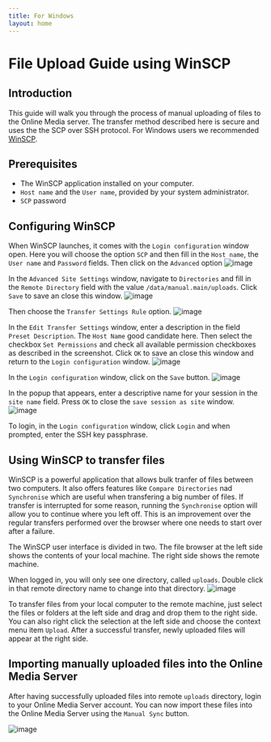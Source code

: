 ```yaml
---
title: For Windows
layout: home
---
```


# File Upload Guide using WinSCP

## Introduction
This guide will walk you through the process of manual uploading of files to the Online Media server. The transfer method   described here is secure and uses the the SCP over SSH protocol. For Windows users we recommended [WinSCP](https://winscp.net/).

## Prerequisites
- The WinSCP application installed on your computer.
- `Host name` and the `User name`, provided by your system administrator.
- `SCP` password

## Configuring WinSCP
When WinSCP launches, it comes with the `Login configuration` window open. Here you will choose the option `SCP` and then fill in the `Host name`,  the `User name` and  `Password` fields. Then click on the `Advanced` option
![image](login-window.png)

In the `Advanced Site Settings` window, navigate to `Directories` and fill in the `Remote Directory` field with the value `/data/manual.main/uploads`. Click 
`Save` to save an close this window.
![image](remote-directory-name.png)

Then choose the `Transfer Settings Rule` option.
![image](transfer-settings.png)

In the `Edit Transfer Settings` window, enter a description in the field `Preset Description`. The `Host Name` good candidate here.
Then select the checkbox `Set Permissions` and check all available permission checkboxes as described in the screenshot.
Click `OK` to save an close this window and return to the `Login configuration` window.
![image](transfer-settings-edit.png)

In the `Login configuration` window, click on the `Save` button.
![image](save-session2.png)

In the popup that appears, enter a descriptive name for your session in the `site name` field. Press `OK` to close the `save session as site` window.
![image](save-session.png)

To login, in the `Login configuration` window, click `Login` and when prompted, enter the SSH key passphrase.

## Using WinSCP to transfer files
WinSCP is a powerful application that allows bulk tranfer of files between two computers. It also offers features like `Compare Directories` nad `Synchronise` which are useful when transfering a big number of files. If transfer is interrupted for some reason, running the `Synchronise` option will allow you to continue where you left off. This is an improvement over the regular transfers performed over the browser where one needs to start over after a failure.

The WinSCP user interface is divided in two. The file browser at the left side shows the contents of your local machine. The right side shows the remote machine. 

When logged in, you will only see one directory, called `uploads`. Double click in that remote directory name to change into that directory. 
![image](remote-upload-dir.png)

To transfer files from your local computer to the remote machine, just select the files or folders at the left side and drag and drop them to the right side. You can also right click the selection at the left side and choose the context menu item `Upload`. After a successful transfer, newly uploaded files will appear at the right side.

## Importing manually uploaded files into the Online Media Server
After having successfully uploaded files into remote `uploads` directory, login to your Online Media Server account. You can now import these files into the Online Media Server using the `Manual Sync` button. 

![image](sync-manual-button.png)
